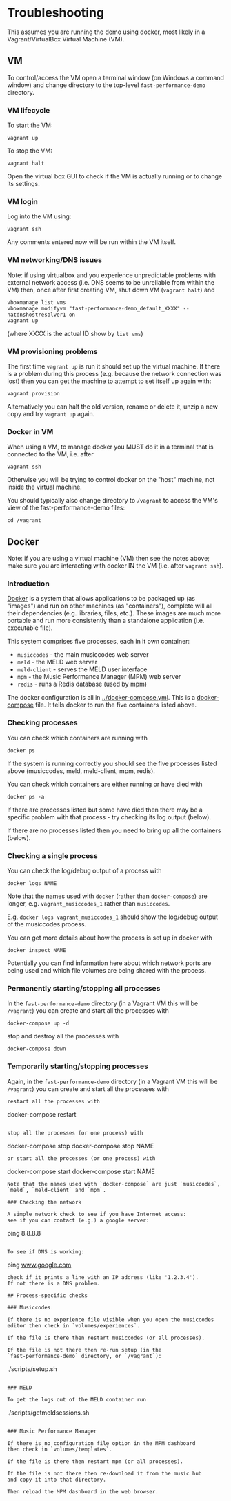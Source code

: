 # Troubleshooting

This assumes you are running the demo using docker, most likely in a Vagrant/VirtualBox Virtual Machine (VM).

## VM

To control/access the VM open a terminal window (on Windows a command window) and
change directory to the top-level `fast-performance-demo` directory.

### VM lifecycle

To start the VM:
```
vagrant up
```

To stop the VM:
```
vagrant halt
```

Open the virtual box GUI to check if the VM is actually running or to change its settings.

### VM login

Log into the VM using:
```
vagrant ssh
```

Any comments entered now will be run within the VM itself.

### VM networking/DNS issues

Note: if using virtualbox and you experience unpredictable problems with external
network access (i.e. DNS seems to be unreliable from within the VM) then, 
once after first creating VM, shut down VM (`vagrant halt`) and 
```
vboxmanage list vms
vboxmanage modifyvm "fast-performance-demo_default_XXXX" --natdnshostresolver1 on
vagrant up
```
(where XXXX is the actual ID show by `list vms`)

### VM provisioning problems

The first time `vagrant up` is run it should set up the virtual machine.
If there is a problem during this process (e.g. because the network connection
was lost) then you can get the machine to attempt to set itself up again with:
```
vagrant provision
```

Alternatively you can halt the old version, rename or delete it, unzip a new
copy and try `vagrant up` again.

### Docker in VM

When using a VM, to manage docker you MUST do it in a terminal that is 
connected to the VM, i.e. after
```
vagrant ssh
```
Otherwise you will be trying to control docker on the "host" machine, not inside
the virtual machine.

You should typically also change directory to `/vagrant` to access the
VM's view of the fast-performance-demo files:
```
cd /vagrant
```

## Docker

Note: if you are using a virtual machine (VM) then see the notes above; make sure
you are interacting with docker IN the VM (i.e. after `vagrant ssh`).

### Introduction

[Docker](https://docs.docker.com/) is a system that allows applications to be
packaged up (as "images") and run on other machines (as "containers"), complete
will all their dependencies (e.g. libraries, files, etc.). These images are much
more portable and run more consistently than a standalone application (i.e.
executable file).

This system comprises five processes, each in it own container:
- `musiccodes` - the main musiccodes web server
- `meld` - the MELD web server
- `meld-client` - serves the MELD user interface
- `mpm` - the Music Performance Manager (MPM) web server
- `redis` - runs a Redis database (used by mpm)

The docker configuration is all in [../docker-compose.yml](../docker-compose.yml).
This is a [docker-compose](https://docs.docker.com/compose/) file. It tells docker
to run the five containers listed above.

### Checking processes

You can check which containers are running with 
```
docker ps
```
If the system is running correctly you should see the five processes listed above
(musiccodes, meld, meld-client, mpm, redis).

You can check which containers are either running or have died with
```
docker ps -a
```

If there are processes listed but some have died then there may be a specific
problem with that process - try checking its log output (below).

If there are no processes listed then you need to bring up all the containers 
(below).

### Checking a single process

You can check the log/debug output of a process with
```
docker logs NAME
```
Note that the names used with `docker` (rather than `docker-compose`)
are longer, e.g. `vagrant_musiccodes_1` rather than `musiccodes`.

E.g. `docker logs vagrant_musiccodes_1` should show the log/debug output
of the musiccodes process.

You can get more details about how the process is set up in docker with
```
docker inspect NAME
```
Potentially you can find information here about which network ports are
being used and which file volumes are being shared with the process.

### Permanently starting/stopping all processes

In the `fast-performance-demo` directory (in a Vagrant VM this
will be `/vagrant`) you can create and start all the processes with
```
docker-compose up -d
```
stop and destroy all the processes with
```
docker-compose down
```

### Temporarily starting/stopping processes

Again, in the `fast-performance-demo` directory (in a Vagrant VM this
will be `/vagrant`) you can create and start all the processes with
```
restart all the processes with
```
docker-compose restart
```

stop all the processes (or one process) with
```
docker-compose stop
docker-compose stop NAME
```
or start all the processes (or one process) with
```
docker-compose start
docker-compose start NAME
```
Note that the names used with `docker-compose` are just `musiccodes`, 
`meld`, `meld-client` and `mpm`.

### Checking the network

A simple network check to see if you have Internet access:
see if you can contact (e.g.) a google server:
```
ping 8.8.8.8
```

To see if DNS is working:
```
ping www.google.com
```
check if it prints a line with an IP address (like '1.2.3.4').
If not there is a DNS problem.

## Process-specific checks

### Musiccodes

If there is no experience file visible when you open the musiccodes
editor then check in `volumes/experiences`. 

If the file is there then restart musiccodes (or all processes).

If the file is not there then re-run setup (in the 
`fast-performance-demo` directory, or `/vagrant`):
```
./scripts/setup.sh
```

### MELD

To get the logs out of the MELD container run
```
./scripts/getmeldsessions.sh
```

### Music Performance Manager

If there is no configuration file option in the MPM dashboard
then check in `volumes/templates`.

If the file is there then restart mpm (or all processes).

If the file is not there then re-download it from the music hub
and copy it into that directory. 

Then reload the MPM dashboard in the web browser.
